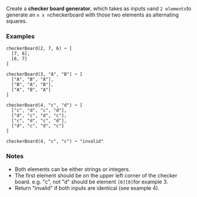 Create a **checker board generator**, which takes as inputs `n`and `2 elements`to generate an `n x n`checkerboard with those two elements as alternating squares.


### Examples ###
    checkerBoard(2, 7, 6) ➞ [
      [7, 6],
      [6, 7]
    ]

    checkerBoard(3, "A", "B") ➞ [
      ["A", "B", "A"],
      ["B", "A", "B"],
      ["A", "B", "A"]
    ]

    checkerBoard(4, "c", "d") ➞ [
      ["c", "d", "c", "d"],
      ["d", "c", "d", "c"],
      ["c", "d", "c", "d"],
      ["d", "c", "d", "c"]
    ]

    checkerBoard(4, "c", "c") ➞ "invalid"


### Notes ###
*   Both elements can be either strings or integers.
*   The first element should be on the upper left corner of the checker board. e.g. "c", not "d" should be element `[0][0]`for example 3.
*   Return "invalid" if both inputs are identical (see example 4).